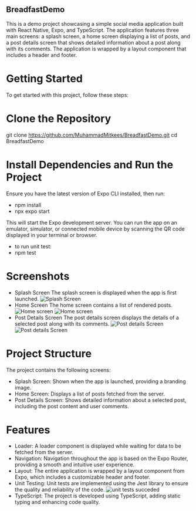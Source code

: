 ## BreadfastDemo

This is a demo project showcasing a simple social media application built with React Native, Expo, and TypeScript. The application features three main screens: a splash screen, a home screen displaying a list of posts, and a post details screen that shows detailed information about a post along with its comments. The application is wrapped by a layout component that includes a header and footer.

# Getting Started

To get started with this project, follow these steps:

# Clone the Repository

git clone https://github.com/MuhammadMitkees/BreadfastDemo.git
cd BreadfastDemo

# Install Dependencies and Run the Project

Ensure you have the latest version of Expo CLI installed, then run:

- npm install
- npx expo start

This will start the Expo development server. You can run the app on an emulator, simulator, or connected mobile device by scanning the QR code displayed in your terminal or browser.

- to run unit test:
- npm test

# Screenshots

- Splash Screen
  The splash screen is displayed when the app is first launched.
  ![Splash Screen](./assets/images/screenshots/Screenshot%202024-08-25%20000927.png)
- Home Screen
  The home screen contains a list of rendered posts.
  ![Home screen](./assets/images/screenshots/Screenshot%202024-08-24%20200102.png)
  ![Home screen](./assets/images/screenshots/Screenshot%202024-08-24%20214522.png)
- Post Details Screen
  The post details screen displays the details of a selected post along with its comments.
  ![Post details Screen](./assets/images/screenshots/Screenshot%202024-08-24%20200153.png)
  ![Post details Screen](./assets/images/screenshots/Screenshot%202024-08-24%20214447.png)

# Project Structure

The project contains the following screens:

- Splash Screen: Shown when the app is launched, providing a branding image.
- Home Screen: Displays a list of posts fetched from the server.
- Post Details Screen: Shows detailed information about a selected post, including the post content and user comments.

# Features

- Loader: A loader component is displayed while waiting for data to be fetched from the server.
- Navigation: Navigation throughout the app is based on the Expo Router, providing a smooth and intuitive user experience.
- Layout: The entire application is wrapped by a layout component from Expo, which includes a customizable header and footer.
- Unit Testing: Unit tests are implemented using the Jest library to ensure the quality and reliability of the code.
  ![unit tests succeded](./assets/images/screenshots/Screenshot%202024-08-24%20225319.png)
- TypeScript: The project is developed using TypeScript, adding static typing and enhancing code quality.
